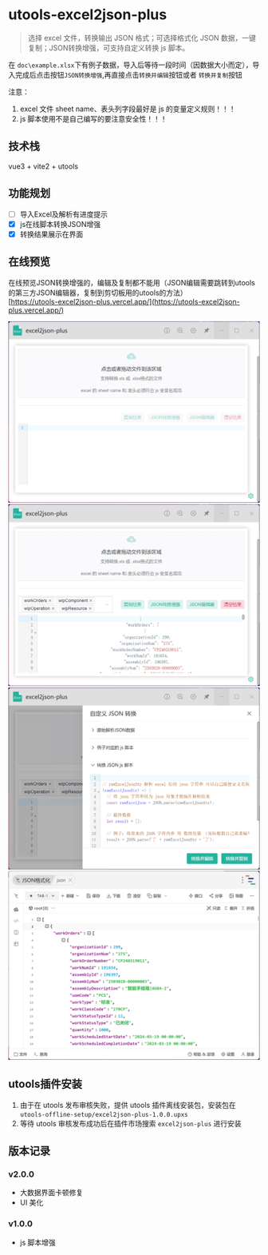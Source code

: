 # utools-excel2json-plus

> 选择 excel 文件，转换输出 JSON 格式；可选择格式化 JSON 数据，一键复制；JSON转换增强，可支持自定义转换 js 脚本。


在 `doc\example.xlsx`下有例子数据，导入后等待一段时间（因数据大小而定），导入完成后点击按钮`JSON转换增强`,再直接点击`转换并编辑`按钮或者 `转换并复制`按钮

注意：
<br>
1. excel 文件 sheet name、表头列字段最好是 js 的变量定义规则！！！
2. js 脚本使用不是自己编写的要注意安全性！！！

## 技术栈

vue3 + vite2 + utools

## 功能规划

-[ ] 导入Excel及解析有进度提示
-[x] js在线脚本转换JSON增强
-[x] 转换结果展示在界面

## 在线预览
在线预览JSON转换增强的，编辑及复制都不能用（JSON编辑需要跳转到utools的第三方JSON编辑器，复制到剪切板用的utools的方法）
<br>
[https://utools-excel2json-plus.vercel.app/](https://utools-excel2json-plus.vercel.app/)
<br>

![1](./doc/assets/1.png)
![1](./doc/assets/2.png)
![1](./doc/assets/3.png)
![1](./doc/assets/4.png)


## utools插件安装
1. 由于在 utools 发布审核失败，提供 utools 插件离线安装包，安装包在 `utools-offline-setup/excel2json-plus-1.0.0.upxs`
2. 等待 utools 审核发布成功后在插件市场搜索 `excel2json-plus` 进行安装

## 版本记录

### v2.0.0

- 大数据界面卡顿修复
- UI 美化

### v1.0.0

- js 脚本增强

